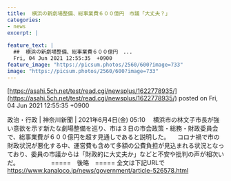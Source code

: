 ```yaml
---
title:  横浜の新劇場整備、総事業費６００億円　市議「大丈夫？」  
categories:
- news
excerpt: |
  
feature_text: |
  ##  横浜の新劇場整備、総事業費６００億円　...
  Fri, 04 Jun 2021 12:55:35  +0900
feature_image: "https://picsum.photos/2560/600?image=733"
image: "https://picsum.photos/2560/600?image=733"
---
```


[https://asahi.5ch.net/test/read.cgi/newsplus/1622778935/](https://asahi.5ch.net/test/read.cgi/newsplus/1622778935/)
posted on Fri, 04 Jun 2021 12:55:35  +0900

<!--more-->

政治・行政 | 神奈川新聞 | 2021年6月4日(金) 05:10 　横浜市の林文子市長が強い意欲を示す新たな劇場整備を巡り、市は３日の市会政策・総務・財政委員会で、総事業費が６００億円を超す見通しであると説明した。 　コロナ禍で市の財政状況が悪化する中、運営費も含めて多額の公費負担が見込まれる状況となっており、委員の市議からは「財政的に大丈夫か」などと不安や批判の声が相次いだ。 　　　　　=====　後略　===== 全文は下記URLで https://www.kanaloco.jp/news/government/article-526578.html
